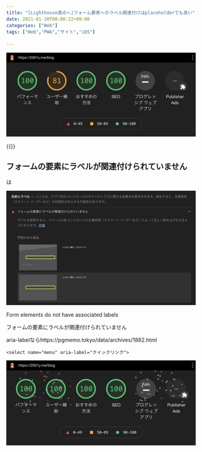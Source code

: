 ```yaml
---
title: "[Lighthouse満点へ]フォーム要素へのラベル関連付けはplaceholderでも良い"
date: 2021-01-30T00:00:22+09:00
categories: ["Web"]
tags: ["Web","PWA","サイト","iOS"]

---
```




![](../../../images/lighthouse-placeholder-0.png)

{{<ad>}}

## フォームの要素にラベルが関連付けられていません

は

![フォームの要素にラベルが関連付けられていません](../../../images/lighthouse-placeholder-1.jpg)



Form elements do not have associated labels

フォームの要素にラベルが関連付けられていません







aria-labelならhttps://pgmemo.tokyo/data/archives/1882.html

```
<select name="menu" aria-label="クイックリンク">
```





![こんな祝福エフェクトあるんだ](../../../images/lighthouse.jpg)